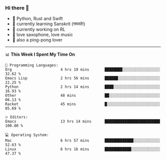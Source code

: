 ### Hi there 👋

- 📙 Python, Rust and Swift
- 🌱 currently learning Sanskrit (नमस्ते!)
- 🔭 currently working on RL
- 🎷 love saxophone, love music
- 🏓 also a ping-pong lover

<!--
**ZiqinGong/ZiqinGong** is a ✨ _special_ ✨ repository because its `README.md` (this file) appears on your GitHub profile.

Here are some ideas to get you started:

- 🔭 I’m currently working on ...
- 🌱 I’m currently learning ...
- 👯 I’m looking to collaborate on ...
- 🤔 I’m looking for help with ...
- 💬 Ask me about ...
- 📫 gongzq0301@sjtu.edu.cn
- 😄 Pronouns: ...
- ⚡ Fun fact: ...
-->

---

<!--START_SECTION:waka-->
📊 **This Week I Spent My Time On** 

```text
💬 Programming Languages: 
Org                      4 hrs 19 mins       ████████░░░░░░░░░░░░░░░░░   32.62 % 
Emacs Lisp               2 hrs 56 mins       ██████░░░░░░░░░░░░░░░░░░░   22.25 % 
Python                   2 hrs 14 mins       ████░░░░░░░░░░░░░░░░░░░░░   16.93 % 
Other                    48 mins             ██░░░░░░░░░░░░░░░░░░░░░░░   06.13 % 
Racket                   45 mins             █░░░░░░░░░░░░░░░░░░░░░░░░   05.69 % 

🔥 Editors: 
Emacs                    13 hrs 14 mins      █████████████████████████   100.00 % 

💻 Operating System: 
Mac                      6 hrs 57 mins       █████████████░░░░░░░░░░░░   52.63 % 
Linux                    6 hrs 16 mins       ████████████░░░░░░░░░░░░░   47.37 % 
```


<!--END_SECTION:waka-->
